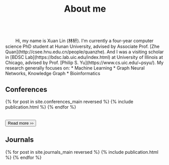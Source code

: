 ﻿---
permalink: /
title: "About me"
excerpt: "About me"
author_profile: true
redirect_from: 
  - /about/
  - /about.html
---

<br />
　　<!--I am currently a professor with the School of Software Engineering at South China University of Technology. I received my Bachelor Degree in Environmental Science and Engineering in 2006 and Master degree in Control Science and Engineering in 2009, both from Hunan University in Changsha, China. I received the Ph.D. degree in Computer Science from Nanyang Technological University, Singapore, in 2014. From 2014-2016, I worked as a Senior Research Associate on computer vision in the School of Computer Science, University of Adelaide, Australia. My research interests include machine learning, sparse analysis, deep learning and large-scale optimization.-->
Hi, my name is Xuan Lin (林轩). I'm currently a four-year computer science PhD student at Hunan University, advised by Associate Prof. [Zhe Quan](http://csee.hnu.edu.cn/people/quanzhe). And I was a visiting scholar in [BDSC Lab](https://bdsc.lab.uic.edu/index.html) at University of Illinois at Chicago, advised by Prof. [Philip S. Yu](https://www.cs.uic.edu/~psyu/). My research generally focuses on:
* Machine Learning
* Graph Neural Networks, Knowledge Graph
* Bioinformatics 

Conferences
----------
<div>
  <table>
  {% for post in site.conferences_main reversed %}
    <tr>{% include publication.html %}</tr>
  {% endfor %}
  </table>
  <a href="/conferences/">
    <button class="btn btn--readmore">Read more <font size="1">>></font></button>
  </a>
</div>

<!-- <div margin-bottom:100px>
  <a href="/conferences/">
    <button class="btn btn--readmore">Read more <font size="1">>></font></button>
  </a>
</div>  -->


Journals
----------
<div>
  <table>
  {% for post in site.journals_main reversed %}
    <tr>{% include publication.html %}</tr>
  {% endfor %}
  </table>
<div>

  <!--
   <a href="/journals_main/">
    <button class="btn btn--readmore">Read more <font size="1">>></font></button>
  </a>
</div>-->

<!-- <div margin-bottom:100px>
  <a href="/journals/">
    <button class="btn btn--readmore">Read more <font size="1">>></font></button>
  </a>
</div> -->

<!--Preprint Paper
----------
<div>
  <table>
  {% for post in site.preprints reversed %}
    <tr>{% include publication.html %}</tr>
  {% endfor %}
  </table>
</div> -->

<!-- Academic Services  
----------  
* External Reviewer: *IJCAI* 2019/2020/2021, *AAAI* 2020/2021, *HPCC* 2019/2020.    
* Invited Reviewer: *Briefings in Bioinformatics*, *NeuroComputing*, *International Journal of Pattern Recognition and Artificial Intelligence*. 
-->
